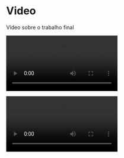# Video
Vídeo sobre o trabalho final 

![Parte 1](https://github.com/pemmycompany/Video/blob/main/parte1.mp4)

![Parte 2](https://github.com/pemmycompany/Video/blob/main/parte2.mp4)

